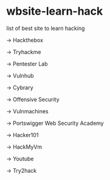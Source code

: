 # wbsite-learn-hack

list of best site to learn hacking

→ Hackthebox

→ Tryhackme

→ Pentester Lab

→ Vulnhub

→ Cybrary

→ Offensive Security

→ Vulnmachines

→ Portswigger Web Security Academy

→ Hacker101

→ HackMyVm

→ Youtube

→ Try2hack

